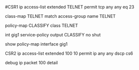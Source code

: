 #CSR1
ip access-list extended TELNET
permit tcp any any eq 23

class-map TELNET
match access-group name TELNET

policy-map CLASSIFY
class TELNET

int gig1
service-policy output CLASSIFY
no shut

show policy-map interface gig1


CSR2
ip access-list extended 100
10 permit ip any any dscp cs6
 
debug ip packet 100 detail
